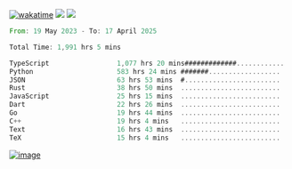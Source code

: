 [![wakatime](https://wakatime.com/badge/user/00eead22-fb14-4dd0-ab8a-3625cafbd50d.svg)](https://wakatime.com/@00eead22-fb14-4dd0-ab8a-3625cafbd50d)
![](https://komarev.com/ghpvc/?username=flatypus)
![](https://pixel.flatypus.me/flatypus?type=tracker)
<!--START_SECTION:waka-->

```rust
From: 19 May 2023 - To: 17 April 2025

Total Time: 1,991 hrs 5 mins

TypeScript                 1,077 hrs 20 mins#############............   53.81 %
Python                     583 hrs 24 mins #######..................   29.14 %
JSON                       63 hrs 53 mins  #........................   03.19 %
Rust                       38 hrs 50 mins  .........................   01.94 %
JavaScript                 25 hrs 15 mins  .........................   01.26 %
Dart                       22 hrs 26 mins  .........................   01.12 %
Go                         19 hrs 44 mins  .........................   00.99 %
C++                        19 hrs 4 mins   .........................   00.95 %
Text                       16 hrs 43 mins  .........................   00.84 %
TeX                        15 hrs 4 mins   .........................   00.75 %
```

<!--END_SECTION:waka-->
[<img alt="image" src="https://github.com/flatypus/flatypus/assets/68029599/0a302dc1-501c-43a0-ae8d-37ec4817f3bd">](https://flatypus.me)

